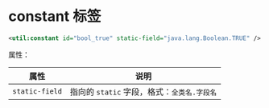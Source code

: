 # constant 标签

```xml
<util:constant id="bool_true" static-field="java.lang.Boolean.TRUE" />
```

属性：

|属性|说明|
| ------| --------------------------|
|`static-field`|指向的 `static` 字段，格式：`全类名.字段名`|

‍
